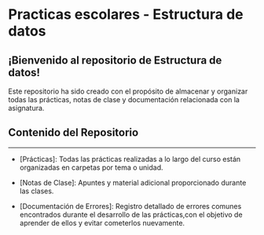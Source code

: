 # Practicas escolares - Estructura de datos
## ¡Bienvenido al repositorio de Estructura de datos!

Este repositorio ha sido creado con el propósito de almacenar y organizar todas las prácticas, notas de clase y documentación relacionada con la asignatura.

## Contenido del Repositorio
***

* [Prácticas]: Todas las prácticas realizadas a lo largo del curso están organizadas en carpetas por tema o unidad.

* [Notas de Clase]: Apuntes y material adicional proporcionado durante las clases.

* [Documentación de Errores]: Registro detallado de errores comunes encontrados durante el desarrollo de las prácticas,con el objetivo de aprender de ellos y evitar cometerlos nuevamente.